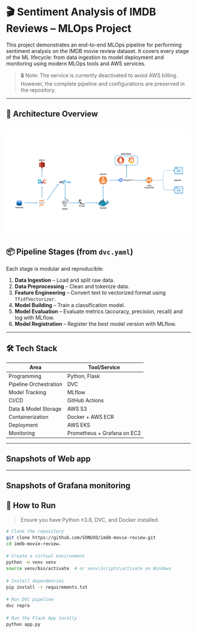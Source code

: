 # 🎬 Sentiment Analysis of IMDB Reviews – MLOps Project

This project demonstrates an end-to-end MLOps pipeline for performing sentiment analysis on the IMDB movie review dataset. It covers every stage of the ML lifecycle: from data ingestion to model deployment and monitoring using modern MLOps tools and AWS services.

> 🔒 Note: The service is currently deactivated to avoid AWS billing. However, the complete pipeline and configurations are preserved in the repository.

---

## 🚀 Architecture Overview
![architecture](/images/architecture.png)
---


## 📦 Pipeline Stages (from `dvc.yaml`)

Each stage is modular and reproducible:

1. **Data Ingestion** – Load and split raw data.
2. **Data Preprocessing** – Clean and tokenize data.
3. **Feature Engineering** – Convert text to vectorized format using `TfidfVectorizer`.
4. **Model Building** – Train a classification model.
5. **Model Evaluation** – Evaluate metrics (accuracy, precision, recall) and log with MLflow.
6. **Model Registration** – Register the best model version with MLflow.

---

## 🛠 Tech Stack

| Area | Tool/Service |
|------|--------------|
| Programming | Python, Flask |
| Pipeline Orchestration | DVC |
| Model Tracking | MLflow |
| CI/CD | GitHub Actions |
| Data & Model Storage | AWS S3 |
| Containerization | Docker + AWS ECR |
| Deployment | AWS EKS |
| Monitoring | Prometheus + Grafana on EC2 |

---

## Snapshots of Web app
<!-- ![flask app 1](/images/flaskApp1.png)
![flash app 2](/images/flaskApp2.png) -->

---
## Snapshots of Grafana monitoring
<!-- ![grafana monitoring](/images/metrics.png) -->


## 🔧 How to Run
> Ensure you have Python ≥3.8, DVC, and Docker installed.

```bash
# Clone the repository
git clone https://github.com/SONUXO/imdb-movie-review.git
cd imdb-movie-review.

# Create a virtual environment
python -m venv venv
source venv/bin/activate  # or venv\Scripts\activate on Windows

# Install dependencies
pip install -r requirements.txt

# Run DVC pipeline
dvc repro

# Run the Flask App locally
python app.py
